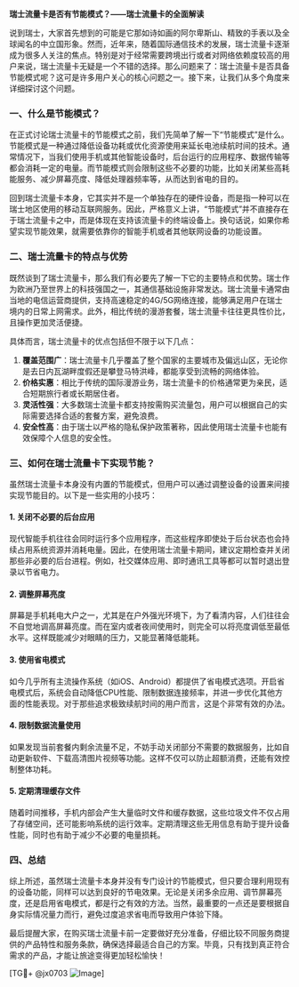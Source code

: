 **瑞士流量卡是否有节能模式？——瑞士流量卡的全面解读**

说到瑞士，大家首先想到的可能是它那如诗如画的阿尔卑斯山、精致的手表以及全球闻名的中立国形象。然而，近年来，随着国际通信技术的发展，瑞士流量卡逐渐成为很多人关注的焦点。特别是对于经常需要跨境出行或者对网络依赖度较高的用户来说，瑞士流量卡无疑是一个不错的选择。那么问题来了：瑞士流量卡是否具备节能模式呢？这可是许多用户关心的核心问题之一。接下来，让我们从多个角度来详细探讨这个问题。

### 一、什么是节能模式？

在正式讨论瑞士流量卡的节能模式之前，我们先简单了解一下“节能模式”是什么。节能模式是一种通过降低设备功耗或优化资源使用来延长电池续航时间的技术。通常情况下，当我们使用手机或其他智能设备时，后台运行的应用程序、数据传输等都会消耗一定的电量。而节能模式则会限制这些不必要的功能，比如关闭某些高耗能服务、减少屏幕亮度、降低处理器频率等，从而达到省电的目的。

回到瑞士流量卡本身，它其实并不是一个单独存在的硬件设备，而是指一种可以在瑞士地区使用的移动互联网服务。因此，严格意义上讲，“节能模式”并不直接存在于瑞士流量卡之中，而是体现在支持该流量卡的终端设备上。换句话说，如果你希望实现节能效果，就需要依靠你的智能手机或者其他联网设备的功能设置。

### 二、瑞士流量卡的特点与优势

既然谈到了瑞士流量卡，那么我们有必要先了解一下它的主要特点和优势。瑞士作为欧洲乃至世界上的科技强国之一，其通信基础设施非常发达。瑞士流量卡通常由当地的电信运营商提供，支持高速稳定的4G/5G网络连接，能够满足用户在瑞士境内的日常上网需求。此外，相比传统的漫游套餐，瑞士流量卡往往更具性价比，且操作更加灵活便捷。

具体而言，瑞士流量卡的优点包括但不限于以下几点：

1. **覆盖范围广**：瑞士流量卡几乎覆盖了整个国家的主要城市及偏远山区，无论你是去日内瓦湖畔度假还是攀登马特洪峰，都能享受到流畅的网络体验。
2. **价格实惠**：相比于传统的国际漫游业务，瑞士流量卡的价格通常更为亲民，适合短期旅行者或长期居住者。
3. **灵活性强**：大多数瑞士流量卡都支持按需购买流量包，用户可以根据自己的实际需要选择合适的套餐方案，避免浪费。
4. **安全性高**：由于瑞士以严格的隐私保护政策著称，因此使用瑞士流量卡也能有效保障个人信息的安全性。

### 三、如何在瑞士流量卡下实现节能？

虽然瑞士流量卡本身没有内置的节能模式，但用户可以通过调整设备的设置来间接实现节能目的。以下是一些实用的小技巧：

#### 1. 关闭不必要的后台应用
现代智能手机往往会同时运行多个应用程序，而这些程序即使处于后台状态也会持续占用系统资源并消耗电量。因此，在使用瑞士流量卡期间，建议定期检查并关闭那些非必要的后台进程。例如，社交媒体应用、即时通讯工具等都可以暂时退出登录以节省电力。

#### 2. 调整屏幕亮度
屏幕是手机耗电大户之一，尤其是在户外强光环境下，为了看清内容，人们往往会不自觉地调高屏幕亮度。而在室内或者夜间使用时，则完全可以将亮度调低至最低水平。这样既能减少对眼睛的压力，又能显著降低能耗。

#### 3. 使用省电模式
如今几乎所有主流操作系统（如iOS、Android）都提供了省电模式选项。开启省电模式后，系统会自动降低CPU性能、限制数据连接频率，并进一步优化其他方面的性能表现。对于那些追求极致续航时间的用户而言，这是个非常有效的办法。

#### 4. 限制数据流量使用
如果发现当前套餐内剩余流量不足，不妨手动关闭部分不需要的数据服务，比如自动更新软件、下载高清图片视频等功能。这样不仅可以防止超额消费，还能有效控制整体功耗。

#### 5. 定期清理缓存文件
随着时间推移，手机内部会产生大量临时文件和缓存数据，这些垃圾文件不仅占用了存储空间，还可能影响系统的运行效率。定期清理这些无用信息有助于提升设备性能，同时也有助于减少不必要的电量损耗。

### 四、总结

综上所述，虽然瑞士流量卡本身并没有专门设计的节能模式，但只要合理利用现有的设备功能，同样可以达到良好的节电效果。无论是关闭多余应用、调节屏幕亮度，还是启用省电模式，都是行之有效的方法。当然，最重要的一点还是要根据自身实际情况量力而行，避免过度追求省电而导致用户体验下降。

最后提醒大家，在购买瑞士流量卡前一定要做好充分准备，仔细比较不同服务商提供的产品特性和服务条款，确保选择最适合自己的方案。毕竟，只有找到真正符合需求的产品，才能让旅途变得更加轻松愉快！

[TG💪+ @jx0703 ![Image](https://github.com/user-attachments/assets/dbca1d08-cadb-493c-b0ec-ad6f7a83f270)]